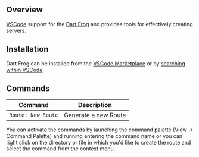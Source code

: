 ## Overview

[VSCode](https://code.visualstudio.com/) support for the [Dart Frog](https://dartfrog.vgv.dev/) and provides tools for effectively creating servers.

## Installation

Dart Frog can be installed from the [VSCode Marketplace]() or by [searching within VSCode](https://code.visualstudio.com/docs/editor/extension-gallery#_search-for-an-extension).

## Commands

| Command            | Description          |
| ------------------ | -------------------- |
| `Route: New Route` | Generate a new Route |

You can activate the commands by launching the command palette (View -> Command Palette) and running entering the command name or you can right click on the directory or file in which you'd like to create the route and select the command from the context menu.
